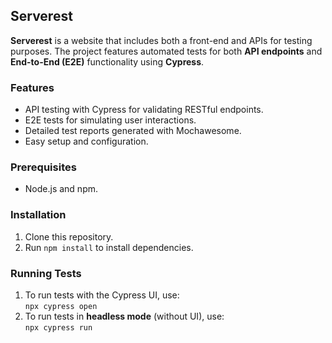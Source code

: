 ## Serverest

**Serverest** is a website that includes both a front-end and APIs for testing purposes. The project features automated tests for both **API endpoints** and **End-to-End (E2E)** functionality using **Cypress**.

### Features
- API testing with Cypress for validating RESTful endpoints.
- E2E tests for simulating user interactions.
- Detailed test reports generated with Mochawesome.
- Easy setup and configuration.

### Prerequisites
- Node.js and npm.

### Installation
1. Clone this repository.
2. Run `npm install` to install dependencies.

### Running Tests
1. To run tests with the Cypress UI, use:  
   `npx cypress open`
2. To run tests in **headless mode** (without UI), use:  
   `npx cypress run`
